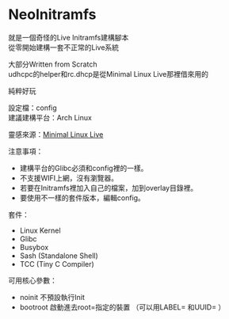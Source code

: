 # NeoInitramfs

就是一個奇怪的Live Initramfs建構腳本  
從零開始建構一套不正常的Live系統

大部分Written from Scratch  
udhcpc的helper和rc.dhcp是從Minimal Linux Live那裡借來用的

純粹好玩

設定檔：config  
建議建構平台：Arch Linux

靈感來源：[Minimal Linux Live](https://github.com/ivandavidov/minimal)

注意事項：

* 建構平台的Glibc必須和config裡的一樣。
* 不支援WIFI上網，沒有瀏覽器。
* 若要在Initramfs裡加入自己的檔案，加到overlay目錄裡。
* 要使用不一樣的套件版本，編輯config。

套件：

+ Linux Kernel
+ Glibc
+ Busybox
+ Sash (Standalone Shell)
+ TCC (Tiny C Compiler)

可用核心參數：

+ noinit	不預設執行Init
+ bootroot	啟動進去root=指定的裝置 （可以用LABEL= 和UUID= ）
